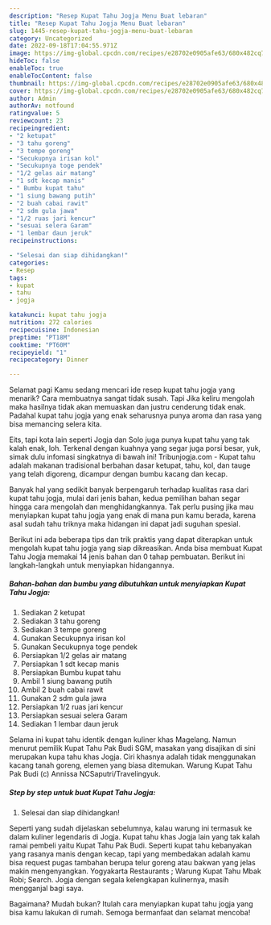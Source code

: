 ```yaml
---
description: "Resep Kupat Tahu Jogja Menu Buat lebaran"
title: "Resep Kupat Tahu Jogja Menu Buat lebaran"
slug: 1445-resep-kupat-tahu-jogja-menu-buat-lebaran
category: Uncategorized
date: 2022-09-18T17:04:55.971Z
image: https://img-global.cpcdn.com/recipes/e28702e0905afe63/680x482cq70/kupat-tahu-jogja-foto-resep-utama.jpg
hideToc: false
enableToc: true
enableTocContent: false
thumbnail: https://img-global.cpcdn.com/recipes/e28702e0905afe63/680x482cq70/kupat-tahu-jogja-foto-resep-utama.jpg
cover: https://img-global.cpcdn.com/recipes/e28702e0905afe63/680x482cq70/kupat-tahu-jogja-foto-resep-utama.jpg
author: Admin
authorAv: notfound
ratingvalue: 5
reviewcount: 23
recipeingredient:
- "2 ketupat"
- "3 tahu goreng"
- "3 tempe goreng"
- "Secukupnya irisan kol"
- "Secukupnya toge pendek"
- "1/2 gelas air matang"
- "1 sdt kecap manis"
- " Bumbu kupat tahu"
- "1 siung bawang putih"
- "2 buah cabai rawit"
- "2 sdm gula jawa"
- "1/2 ruas jari kencur"
- "sesuai selera Garam"
- "1 lembar daun jeruk"
recipeinstructions:

- "Selesai dan siap dihidangkan!"
categories:
- Resep
tags:
- kupat
- tahu
- jogja

katakunci: kupat tahu jogja 
nutrition: 272 calories
recipecuisine: Indonesian
preptime: "PT18M"
cooktime: "PT60M"
recipeyield: "1"
recipecategory: Dinner

---
```



Selamat pagi Kamu sedang mencari ide resep kupat tahu jogja yang menarik? Cara membuatnya sangat tidak susah. Tapi Jika keliru mengolah maka hasilnya tidak akan memuaskan dan justru cenderung tidak enak. Padahal kupat tahu jogja yang enak seharusnya punya aroma dan rasa yang bisa memancing selera kita.


Eits, tapi kota lain seperti Jogja dan Solo juga punya kupat tahu yang tak kalah enak, loh. Terkenal dengan kuahnya yang segar juga porsi besar, yuk, simak dulu infomasi singkatnya di bawah ini! Tribunjogja.com - Kupat tahu adalah makanan tradisional berbahan dasar ketupat, tahu, kol, dan tauge yang telah digoreng, dicampur dengan bumbu kacang dan kecap.

Banyak hal yang sedikit banyak berpengaruh terhadap kualitas rasa dari kupat tahu jogja, mulai dari jenis bahan, kedua pemilihan bahan segar hingga cara mengolah dan menghidangkannya. Tak perlu pusing jika mau menyiapkan kupat tahu jogja yang enak di mana pun kamu berada, karena asal sudah tahu triknya maka hidangan ini dapat jadi suguhan spesial.


Berikut ini ada beberapa tips dan trik praktis yang dapat diterapkan untuk mengolah kupat tahu jogja yang siap dikreasikan. Anda bisa membuat Kupat Tahu Jogja memakai 14 jenis bahan dan 0 tahap pembuatan. Berikut ini langkah-langkah untuk menyiapkan hidangannya.

<!--inarticleads1-->

##### Bahan-bahan dan bumbu yang dibutuhkan untuk menyiapkan Kupat Tahu Jogja:

1. Sediakan 2 ketupat
1. Sediakan 3 tahu goreng
1. Sediakan 3 tempe goreng
1. Gunakan Secukupnya irisan kol
1. Gunakan Secukupnya toge pendek
1. Persiapkan 1/2 gelas air matang
1. Persiapkan 1 sdt kecap manis
1. Persiapkan  Bumbu kupat tahu
1. Ambil 1 siung bawang putih
1. Ambil 2 buah cabai rawit
1. Gunakan 2 sdm gula jawa
1. Persiapkan 1/2 ruas jari kencur
1. Persiapkan sesuai selera Garam
1. Sediakan 1 lembar daun jeruk


Selama ini kupat tahu identik dengan kuliner khas Magelang. Namun menurut pemilik Kupat Tahu Pak Budi SGM, masakan yang disajikan di sini merupakan kupa tahu khas Jogja. Ciri khasnya adalah tidak menggunakan kacang tanah goreng, elemen yang biasa ditemukan. Warung Kupat Tahu Pak Budi (c) Annissa NCSaputri/Travelingyuk. 

<!--inarticleads2-->

##### Step by step untuk buat Kupat Tahu Jogja:


1. Selesai dan siap dihidangkan!

Seperti yang sudah dijelaskan sebelumnya, kalau warung ini termasuk ke dalam kuliner legendaris di Jogja. Kupat tahu khas Jogja lain yang tak kalah ramai pembeli yaitu Kupat Tahu Pak Budi. Seperti kupat tahu kebanyakan yang rasanya manis dengan kecap, tapi yang membedakan adalah kamu bisa request pugas tambahan berupa telur goreng atau bakwan yang jelas makin mengenyangkan. Yogyakarta Restaurants ; Warung Kupat Tahu Mbak Robi; Search. Jogja dengan segala kelengkapan kulinernya, masih mengganjal bagi saya. 

Bagaimana? Mudah bukan? Itulah cara menyiapkan kupat tahu jogja yang bisa kamu lakukan di rumah. Semoga bermanfaat dan selamat mencoba!
